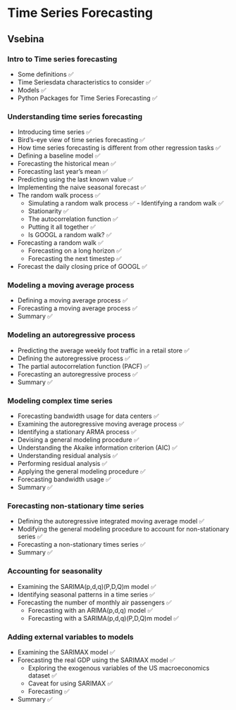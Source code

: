 # Time Series Forecasting

## Vsebina

### Intro to Time series forecasting
- Some definitions ✅
- Time Seriesdata characteristics to consider ✅
- Models ✅
- Python Packages for Time Series Forecasting ✅

### Understanding time series forecasting
- Introducing time series ✅
- Bird’s-eye view of time series forecasting ✅
- How time series forecasting is different from other regression tasks ✅
- Defining a baseline model ✅
- Forecasting the historical mean ✅
- Forecasting last year’s mean ✅
- Predicting using the last known value ✅
- Implementing the naive seasonal forecast ✅
- The random walk process ✅
    - Simulating a random walk process ✅
​- Identifying a random walk ✅
    - Stationarity ✅
    - The autocorrelation function ✅
    - Putting it all together ✅
    - Is GOOGL a random walk? ✅	
- Forecasting a random walk ✅
    - Forecasting on a long horizon ✅
    - Forecasting the next timestep ✅
- Forecast the daily closing price of GOOGL ✅

### Modeling a moving average process
- Defining a moving average process ✅
- Forecasting a moving average process ✅
- Summary ✅

### Modeling an autoregressive process
- Predicting the average weekly foot traffic in a retail store ✅
- Defining the autoregressive process ✅
- The partial autocorrelation function (PACF) ✅
- Forecasting an autoregressive process ✅
- Summary ✅

### Modeling complex time series
- Forecasting bandwidth usage for data centers ✅
- Examining the autoregressive moving average process ✅
- Identifying a stationary ARMA process ✅
- Devising a general modeling procedure ✅
- Understanding the Akaike information criterion (AIC) ✅
- Understanding residual analysis ✅
- Performing residual analysis ✅
- Applying the general modeling procedure ✅
- Forecasting bandwidth usage ✅
- Summary ✅

### Forecasting non-stationary time series
- Defining the autoregressive integrated moving average model ✅
- Modifying the general modeling procedure to account for non-stationary series ✅
- Forecasting a non-stationary times series ✅
- Summary ✅

### Accounting for seasonality
- Examining the SARIMA(p,d,q)(P,D,Q)m model ✅
- Identifying seasonal patterns in a time series ✅
- Forecasting the number of monthly air passengers ✅
    - Forecasting with an ARIMA(p,d,q) model ✅
    - Forecasting with a SARIMA(p,d,q)(P,D,Q)m model ✅

### Adding external variables to models
- Examining the SARIMAX model ✅
- Forecasting the real GDP using the SARIMAX model ✅
    - Exploring the exogenous variables of the US macroeconomics dataset ✅
    - Caveat for using SARIMAX ✅
    - Forecasting ✅
- Summary ✅
